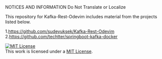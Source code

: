 NOTICES AND INFORMATION
Do Not Translate or Localize

This repository for Kafka-Rest-Odevim includes material from the projects listed below. 


1.https://github.com/sudeyuksek/Kafka-Rest-Odevim
2.https://github.com/techtter/springboot-kafka-docker

<a rel="license" href="http://creativecommons.org/licenses/by-sa/3.0/"><img alt="MIT License" style="border-width:0" src="http://i.creativecommons.org/l/by-sa/3.0/88x31.png" /></a><br />This work is licensed under a <a rel="license" href="https://opensource.org/licenses/MIT">MIT License</a>.
